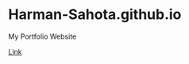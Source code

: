 # Harman-Sahota.github.io


My Portfolio Website 

<a href="https://harman-sahota.github.io" target="_blank"> Link </a>
